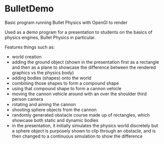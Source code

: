 # BulletDemo
Basic program running Bullet Physics with OpenGl to render

Used as a demo program for a presentation to students on the basics of physics engines, Bullet Physics in particular.

Features things such as:
- world creation
- adding the ground object (shown in the presentation first as a rectangle and then as a plane to showcase the difference between the rendered graphics vs the physics body)
- adding bodies (shapes) onto the world
- combining those shapes to form a compound shape
- using that compound shape to form a cannon vehicle
- moving the cannon vehicle around with an over the shoulder third person camera
- rotating and aiming the cannon
- shooting sphere objects from the cannon
- randomly generated obstacle course made up of rectangles, which showcase both static and dynamic bodies
- in the presentation, it initially simulates the physics world discretely but a sphere object is purposely shown to clip through an obstacle, and is then changed to a continuous simulation to show the difference
